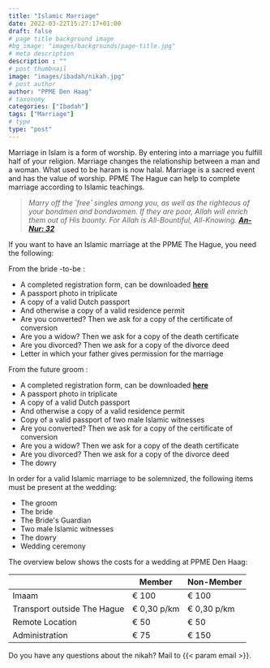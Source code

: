 ```yaml
---
title: "Islamic Marriage"
date: 2022-03-22T15:27:17+01:00
draft: false
# page title background image
#bg_image: "images/backgrounds/page-title.jpg"
# meta description
description : ""
# post thumbnail
image: "images/ibadah/nikah.jpg"
# post author
author: "PPME Den Haag"
# taxonomy
categories: ["Ibadah"]
tags: ["Marriage"]
# type
type: "post"
---
```



Marriage in Islam is a form of worship. By entering into a marriage you fulfill half of your religion. Marriage changes the relationship between a man and a woman. What used to be haram is now halal. Marriage is a sacred event and has the value of worship. PPME The Hague can help to complete marriage according to Islamic teachings.


>*Marry off the ˹free˺ singles among you, as well as the righteous of your bondmen and bondwomen. If they are poor, Allah will enrich them out of His bounty. For Allah is All-Bountiful, All-Knowing. [**An-Nur: 32**](https://quran.com/24/32)*

If you want to have an Islamic marriage at the PPME The Hague, you need the following:

From the bride -to-be :


* A completed registration form, can be downloaded [**here**](/forms/Aanmeldformulier.docx)
* A passport photo in triplicate
* A copy of a valid Dutch passport
* And otherwise a copy of a valid residence permit
* Are you converted? Then we ask for a copy of the certificate of conversion
* Are you a widow? Then we ask for a copy of the death certificate
* Are you divorced? Then we ask for a copy of the divorce deed
* Letter in which your father gives permission for the marriage

From the future groom :


* A completed registration form, can be downloaded [**here**](/forms/Aanmeldformulier.docx)
* A passport photo in triplicate
* A copy of a valid Dutch passport
* And otherwise a copy of a valid residence permit
* Copy of a valid passport of two male Islamic witnesses
* Are you converted? Then we ask for a copy of the certificate of conversion
* Are you a widow? Then we ask for a copy of the death certificate
* Are you divorced? Then we ask for a copy of the divorce deed
* The dowry

In order for a valid Islamic marriage to be solemnized, the following items must be present at the wedding:


* The groom
* The bride
* The Bride's Guardian
* Two male Islamic witnesses
* The dowry
* Wedding ceremony

The overview below shows the costs for a wedding at PPME Den Haag:


|                              | **Member**   | **Non-Member** | 
| ---------------------------- | ----------- | -------------- |
| Imaam                        | € 100       | € 100          |
| Transport outside The Hague  | € 0,30 p/km | € 0,30 p/km    |
| Remote Location              | € 50        | € 50           | 
| Administration               | € 75        | € 150          |

Do you have any questions about the nikah? Mail to {{< param email >}}.